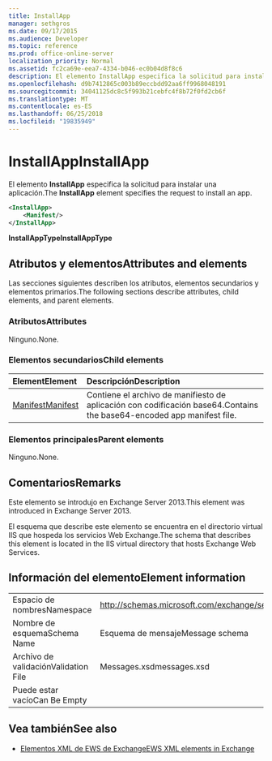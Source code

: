 ```yaml
---
title: InstallApp
manager: sethgros
ms.date: 09/17/2015
ms.audience: Developer
ms.topic: reference
ms.prod: office-online-server
localization_priority: Normal
ms.assetid: fc2ca69e-eea7-4334-b046-ec0b04d8f8c6
description: El elemento InstallApp especifica la solicitud para instalar una aplicación.
ms.openlocfilehash: d9b7412865c003b89eccbdd92aa6ff9968048191
ms.sourcegitcommit: 34041125dc8c5f993b21cebfc4f8b72f0fd2cb6f
ms.translationtype: MT
ms.contentlocale: es-ES
ms.lasthandoff: 06/25/2018
ms.locfileid: "19835949"
---
```

# <a name="installapp"></a><span data-ttu-id="aaed1-103">InstallApp</span><span class="sxs-lookup"><span data-stu-id="aaed1-103">InstallApp</span></span>

<span data-ttu-id="aaed1-104">El elemento **InstallApp** especifica la solicitud para instalar una aplicación.</span><span class="sxs-lookup"><span data-stu-id="aaed1-104">The **InstallApp** element specifies the request to install an app.</span></span> 
  
```XML
<InstallApp>
    <Manifest/>
</InstallApp>
```

 <span data-ttu-id="aaed1-105">**InstallAppType**</span><span class="sxs-lookup"><span data-stu-id="aaed1-105">**InstallAppType**</span></span>
## <a name="attributes-and-elements"></a><span data-ttu-id="aaed1-106">Atributos y elementos</span><span class="sxs-lookup"><span data-stu-id="aaed1-106">Attributes and elements</span></span>

<span data-ttu-id="aaed1-107">Las secciones siguientes describen los atributos, elementos secundarios y elementos primarios.</span><span class="sxs-lookup"><span data-stu-id="aaed1-107">The following sections describe attributes, child elements, and parent elements.</span></span>
  
### <a name="attributes"></a><span data-ttu-id="aaed1-108">Atributos</span><span class="sxs-lookup"><span data-stu-id="aaed1-108">Attributes</span></span>

<span data-ttu-id="aaed1-109">Ninguno.</span><span class="sxs-lookup"><span data-stu-id="aaed1-109">None.</span></span>
  
### <a name="child-elements"></a><span data-ttu-id="aaed1-110">Elementos secundarios</span><span class="sxs-lookup"><span data-stu-id="aaed1-110">Child elements</span></span>

|<span data-ttu-id="aaed1-111">**Element**</span><span class="sxs-lookup"><span data-stu-id="aaed1-111">**Element**</span></span>|<span data-ttu-id="aaed1-112">**Descripción**</span><span class="sxs-lookup"><span data-stu-id="aaed1-112">**Description**</span></span>|
|:-----|:-----|
|[<span data-ttu-id="aaed1-113">Manifest</span><span class="sxs-lookup"><span data-stu-id="aaed1-113">Manifest</span></span>](manifest.md) <br/> |<span data-ttu-id="aaed1-114">Contiene el archivo de manifiesto de aplicación con codificación base64.</span><span class="sxs-lookup"><span data-stu-id="aaed1-114">Contains the base64-encoded app manifest file.</span></span>  <br/> |
   
### <a name="parent-elements"></a><span data-ttu-id="aaed1-115">Elementos principales</span><span class="sxs-lookup"><span data-stu-id="aaed1-115">Parent elements</span></span>

<span data-ttu-id="aaed1-116">Ninguno.</span><span class="sxs-lookup"><span data-stu-id="aaed1-116">None.</span></span>
  
## <a name="remarks"></a><span data-ttu-id="aaed1-117">Comentarios</span><span class="sxs-lookup"><span data-stu-id="aaed1-117">Remarks</span></span>

<span data-ttu-id="aaed1-118">Este elemento se introdujo en Exchange Server 2013.</span><span class="sxs-lookup"><span data-stu-id="aaed1-118">This element was introduced in Exchange Server 2013.</span></span>
  
<span data-ttu-id="aaed1-119">El esquema que describe este elemento se encuentra en el directorio virtual IIS que hospeda los servicios Web Exchange.</span><span class="sxs-lookup"><span data-stu-id="aaed1-119">The schema that describes this element is located in the IIS virtual directory that hosts Exchange Web Services.</span></span>
  
## <a name="element-information"></a><span data-ttu-id="aaed1-120">Información del elemento</span><span class="sxs-lookup"><span data-stu-id="aaed1-120">Element information</span></span>

|||
|:-----|:-----|
|<span data-ttu-id="aaed1-121">Espacio de nombres</span><span class="sxs-lookup"><span data-stu-id="aaed1-121">Namespace</span></span>  <br/> |http://schemas.microsoft.com/exchange/services/2006/messages  <br/> |
|<span data-ttu-id="aaed1-122">Nombre de esquema</span><span class="sxs-lookup"><span data-stu-id="aaed1-122">Schema Name</span></span>  <br/> |<span data-ttu-id="aaed1-123">Esquema de mensaje</span><span class="sxs-lookup"><span data-stu-id="aaed1-123">Message schema</span></span>  <br/> |
|<span data-ttu-id="aaed1-124">Archivo de validación</span><span class="sxs-lookup"><span data-stu-id="aaed1-124">Validation File</span></span>  <br/> |<span data-ttu-id="aaed1-125">Messages.xsd</span><span class="sxs-lookup"><span data-stu-id="aaed1-125">messages.xsd</span></span>  <br/> |
|<span data-ttu-id="aaed1-126">Puede estar vacío</span><span class="sxs-lookup"><span data-stu-id="aaed1-126">Can Be Empty</span></span>  <br/> ||
   
## <a name="see-also"></a><span data-ttu-id="aaed1-127">Vea también</span><span class="sxs-lookup"><span data-stu-id="aaed1-127">See also</span></span>



- [<span data-ttu-id="aaed1-128">Elementos XML de EWS de Exchange</span><span class="sxs-lookup"><span data-stu-id="aaed1-128">EWS XML elements in Exchange</span></span>](ews-xml-elements-in-exchange.md)

